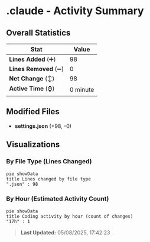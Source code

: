 # .claude - Activity Summary 

## Overall Statistics

| Stat                   | Value                                                             |
| ---------------------- | ----------------------------------------------------------------- |
| **Lines Added** (➕)   | 98                                          |
| **Lines Removed** (➖) | 0                                        |
| **Net Change** (↕)    | 98                |
| **Active Time** (⌚)   | 0 minute |


## Modified Files
- **settings.json** (+98, -0)

## Visualizations

### By File Type (Lines Changed)

```mermaid
pie showData
title Lines changed by file type
".json" : 98
```

### By Hour (Estimated Activity Count)

```mermaid
pie showData
title Coding activity by hour (count of changes)
"17h" : 1
```


> **Last Updated:** 05/08/2025, 17:42:23